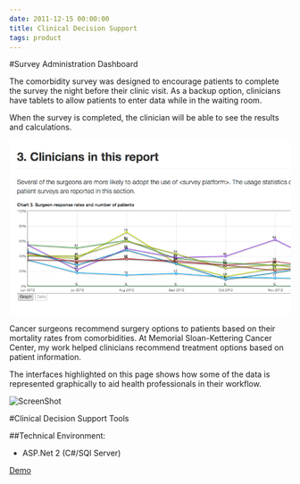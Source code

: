 ```yaml
---
date: 2011-12-15 00:00:00
title: Clinical Decision Support
tags: product
---
```


#Survey Administration Dashboard

The comorbidity survey was designed to encourage patients to complete the survey the night before their clinic visit. As a backup option, clinicians have tablets to allow patients to enter data while in the waiting room.

When the survey is completed, the clinician will be able to see the results and calculations.

![Screenshot of report interface](/images/promo/analytics.png)



Cancer surgeons recommend surgery options to patients based on their mortality rates from comorbidities. At Memorial Sloan-Kettering Cancer Center, my work helped clinicians recommend treatment options based on patient information.


The interfaces highlighted on this page shows how some of the data is represented graphically to aid health professionals in their workflow.

![ScreenShot](http://farm8.staticflickr.com/7355/9276896252_5d3cafb3be.jpg)

#Clinical Decision Support Tools



##Technical Environment:

- ASP.Net 2 (C#/SQl Server)


[Demo](/mockups/report.html)

